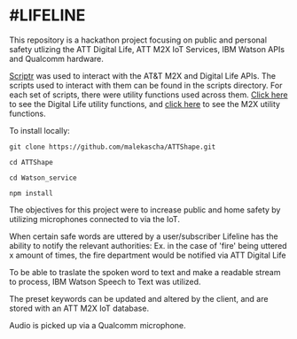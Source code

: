 #LIFELINE
===========================================

This repository is a hackathon project focusing on public and personal safety utlizing the ATT Digital Life, ATT M2X IoT Services, IBM Watson APIs and Qualcomm hardware.

[Scriptr](https://scriptr.io) was used to interact with the AT&T M2X and Digital Life APIs. The scripts used to interact with them can be found in the scripts directory. For each set of scripts, there were utility functions used across them. [Click here](./blob/master/scripts/digitallife/digitallife) to see the Digital Life utility functions, and [click here](./blob/master/scripts/m2x/m2x) to see the M2X utility functions.

To install locally:

`git clone https://github.com/malekascha/ATTShape.git`

`cd ATTShape`

`cd Watson_service`

`npm install`

The objectives for this project were to increase public and home safety by utilizing microphones connected to via the IoT. 

When certain safe words are uttered by a user/subscriber Lifeline has the ability to notify the relevant authorities:
Ex. in the case of 'fire' being uttered x amount of times, the fire department would be notified via ATT Digital Life

To be able to traslate the spoken word to text and make a readable stream to process, IBM Watson Speech to Text was utilized.

The preset keywords can be updated and altered by the client, and are stored with an ATT M2X IoT database.

Audio is picked up via a Qualcomm microphone.
